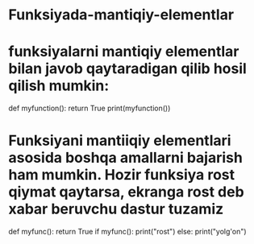 # Funksiyada-mantiqiy-elementlar
# funksiyalarni mantiqiy elementlar bilan javob qaytaradigan qilib hosil qilish mumkin:
def myfunction():
    return True
print(myfunction())
# Funksiyani mantiiqiy elementlari asosida boshqa amallarni bajarish ham mumkin. Hozir funksiya rost qiymat qaytarsa, ekranga rost deb xabar beruvchu dastur tuzamiz
def myfunc():
    return True
if myfunc():
    print("rost")
else:
    print("yolg'on")
